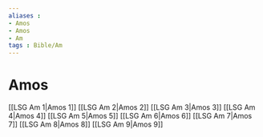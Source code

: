 ```yaml
---
aliases : 
- Amos
- Amos
- Am
tags : Bible/Am
---
```


# Amos

[[LSG Am 1|Amos 1]]
[[LSG Am 2|Amos 2]]
[[LSG Am 3|Amos 3]]
[[LSG Am 4|Amos 4]]
[[LSG Am 5|Amos 5]]
[[LSG Am 6|Amos 6]]
[[LSG Am 7|Amos 7]]
[[LSG Am 8|Amos 8]]
[[LSG Am 9|Amos 9]]
